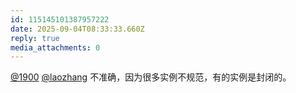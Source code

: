 ```yaml
---
id: 115145101387957222
date: 2025-09-04T08:33:33.660Z
reply: true
media_attachments: 0
---
```


[@1900](https://social.1900.live/@1900) [@laozhang](https://suo.si/@laozhang) 不准确，因为很多实例不规范，有的实例是封闭的。

